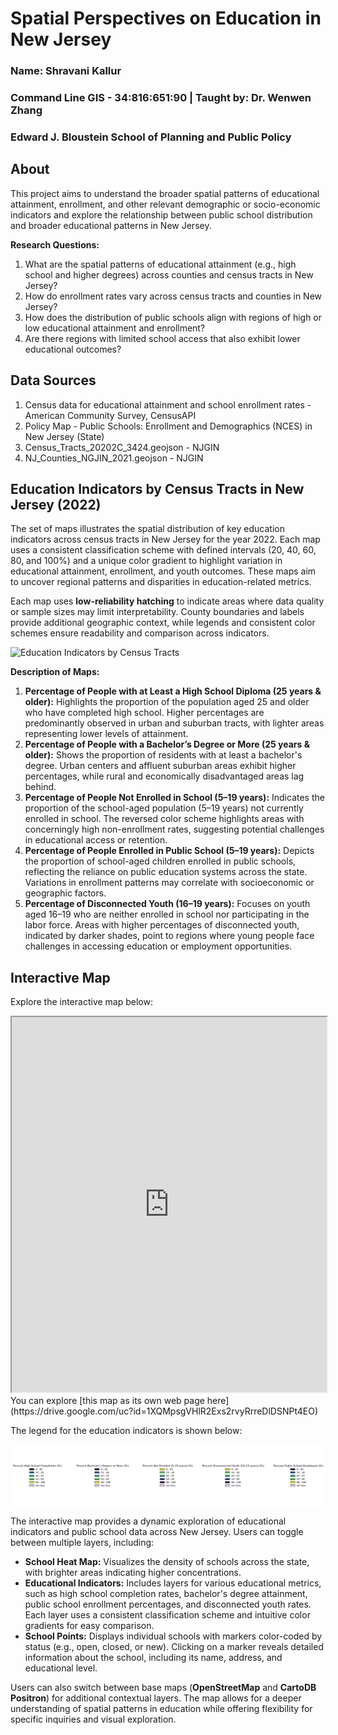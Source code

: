 # Spatial Perspectives on Education in New Jersey
### Name: Shravani Kallur
### Command Line GIS - 34:816:651:90 | Taught by: Dr. Wenwen Zhang
### Edward J. Bloustein School of Planning and Public Policy

## About
This project aims to understand the broader spatial patterns of educational attainment, enrollment, and other relevant demographic or socio-economic indicators and explore the relationship between public school distribution and broader educational patterns in New Jersey. 

**Research Questions:** 
1. What are the spatial patterns of educational attainment (e.g., high school and higher degrees) across counties and census tracts in New Jersey?
2. How do enrollment rates vary across census tracts and counties in New Jersey?
3. How does the distribution of public schools align with regions of high or low educational attainment and enrollment?
4. Are there regions with limited school access that also exhibit lower educational outcomes?

## Data Sources
1. Census data for educational attainment and school enrollment rates - American Community Survey, CensusAPI
2. Policy Map - Public Schools: Enrollment and Demographics (NCES) in New Jersey (State)
3. Census_Tracts_20202C_3424.geojson - NJGIN
4. NJ_Counties_NGJIN_2021.geojson - NJGIN

## Education Indicators by Census Tracts in New Jersey (2022)
The set of maps illustrates the spatial distribution of key education indicators across census tracts in New Jersey for the year 2022. Each map uses a consistent classification scheme with defined intervals (20, 40, 60, 80, and 100%) and a unique color gradient to highlight variation in educational attainment, enrollment, and youth outcomes. These maps aim to uncover regional patterns and disparities in education-related metrics.  

Each map uses **low-reliability hatching** to indicate areas where data quality or sample sizes may limit interpretability. County boundaries and labels provide additional geographic context, while legends and consistent color schemes ensure readability and comparison across indicators.  

<img src="NJ_Indicators_Small_Multiples_v.png" alt="Education Indicators by Census Tracts" style="display: block; margin: auto;" />

  **Description of Maps:**  
1. **Percentage of People with at Least a High School Diploma (25 years & older):** Highlights the proportion of the population aged 25 and older who have completed high school. Higher percentages are predominantly observed in urban and suburban tracts, with lighter areas representing lower levels of attainment.  
2. **Percentage of People with a Bachelor’s Degree or More (25 years & older):** Shows the proportion of residents with at least a bachelor's degree. Urban centers and affluent suburban areas exhibit higher percentages, while rural and economically disadvantaged areas lag behind.  
3. **Percentage of People Not Enrolled in School (5–19 years):** Indicates the proportion of the school-aged population (5–19 years) not currently enrolled in school. The reversed color scheme highlights areas with concerningly high non-enrollment rates, suggesting potential challenges in educational access or retention.  
4. **Percentage of People Enrolled in Public School (5–19 years):** Depicts the proportion of school-aged children enrolled in public schools, reflecting the reliance on public education systems across the state. Variations in enrollment patterns may correlate with socioeconomic or geographic factors.  
5. **Percentage of Disconnected Youth (16–19 years):** Focuses on youth aged 16–19 who are neither enrolled in school nor participating in the labor force. Areas with higher percentages of disconnected youth, indicated by darker shades, point to regions where young people face challenges in accessing education or employment opportunities.  

<section>
    <h2>Interactive Map</h2>
    <p>Explore the interactive map below:</p>
    <iframe src="https://drive.google.com/uc?id=1XQMpsgVHlR2Exs2rvyRrreDlDSNPt4EO" 
            width="100%" 
            height="600px">
    </iframe>
</section>
You can explore [this map as its own web page here](https://drive.google.com/uc?id=1XQMpsgVHlR2Exs2rvyRrreDlDSNPt4EO)
<section>
    <p>The legend for the education indicators is shown below:</p>
    <img src="Indicator_Legends.png" alt="Legend for Education Indicators" style="display: block; margin: auto;" />    
</section>

The interactive map provides a dynamic exploration of educational indicators and public school data across New Jersey. Users can toggle between multiple layers, including:  
- **School Heat Map:** Visualizes the density of schools across the state, with brighter areas indicating higher concentrations.  
- **Educational Indicators:** Includes layers for various educational metrics, such as high school completion rates, bachelor's degree attainment, public school enrollment percentages, and disconnected youth rates. Each layer uses a consistent classification scheme and intuitive color gradients for easy comparison.  
- **School Points:** Displays individual schools with markers color-coded by status (e.g., open, closed, or new). Clicking on a marker reveals detailed information about the school, including its name, address, and educational level.  

Users can also switch between base maps (**OpenStreetMap** and **CartoDB Positron**) for additional contextual layers. The map allows for a deeper understanding of spatial patterns in education while offering flexibility for specific inquiries and visual exploration.

